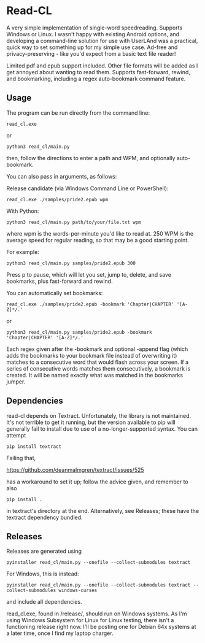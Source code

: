 # Read-CL

A very simple implementation of single-word speedreading. Supports Windows or Linux. I wasn't happy with existing Android options, and developing a command-line solution for use with UserLAnd was a practical, quick way to set something up for my simple use case. Ad-free and privacy-preserving - like you'd expect from a basic text file reader!

Limited pdf and epub support included. Other file formats will be added as I get annoyed about wanting to read them. Supports fast-forward, rewind, and bookmarking, including a regex auto-bookmark command feature. 

## Usage

The program can be run directly from the command line:
```commandline
read_cl.exe
```
or 
```commandline
python3 read_cl/main.py
```

then, follow the directions to enter a path and WPM, and optionally auto-bookmark.

You can also pass in arguments, as follows: 

Release candidate (via Windows Command Line or PowerShell): 
```
read_cl.exe ./samples/pride2.epub wpm
```

With Python: 
```
python3 read_cl/main.py path/to/your/file.txt wpm
```

where wpm is the words-per-minute you'd like to read at. 250 WPM is the average speed for regular reading, so that may be a good starting point.

For example:
```
python3 read_cl/main.py samples/pride2.epub 300
```

Press p to pause, which will let you set, jump to, delete, and save bookmarks, plus fast-forward and rewind.

You can automatically set bookmarks:
```
read_cl.exe ./samples/pride2.epub -bookmark 'Chapter|CHAPTER' '[A-Z]*/.'
```
or
```
python3 read_cl/main.py samples/pride2.epub -bookmark 'Chapter|CHAPTER' '[A-Z]*/.'
```

Each regex given after the -bookmark and optional -append flag (which adds the bookmarks to your bookmark file instead of overwriting it) matches to a consecutive word that would flash across your screen. If a series of consecutive words matches them consecutively, a bookmark is created. It will be named exactly what was matched in the bookmarks jumper. 


## Dependencies
read-cl depends on Textract. Unfortunately, the library is not maintained. It's not terrible to get it running, but the version available to pip will generally fail to install due to use of a no-longer-supported syntax. You can attempt
```
pip install textract
```

Failing that, 

https://github.com/deanmalmgren/textract/issues/525

has a workaround to set it up; follow the advice given, and remember to also 
```
pip install .
```
in textract's directory at the end. Alternatively, see Releases; these have the textract dependency bundled. 

## Releases
Releases are generated using 
```
pyinstaller read_cl/main.py --onefile --collect-submodules textract
```

For Windows, this is instead:
```
pyinstaller read_cl/main.py --onefile --collect-submodules textract --collect-submodules windows-curses
```

and include all dependencies. 

read_cl.exe, found in /release/, should run on Windows systems. As I'm using Windows Subsystem for Linux for Linux testing, there isn't a functioning release right now. I'll be posting one for Debian 64x systems at a later time, once I find my laptop charger. 
